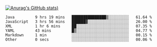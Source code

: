[![Anurag's GitHub stats](https://github-readme-stats.vercel.app/api?username=Old-Camel&show_icons=true&theme=dark))](https://github.com/anuraghazra/github-readme-stats)
<!--START_SECTION:waka-->

```text
Java         9 hrs 19 mins   ███████████████▒░░░░░░░░░   61.64 %
JavaScript   3 hrs 56 mins   ██████▓░░░░░░░░░░░░░░░░░░   26.00 %
XML          1 hr 6 mins     ██░░░░░░░░░░░░░░░░░░░░░░░   07.35 %
YAML         43 mins         █▒░░░░░░░░░░░░░░░░░░░░░░░   04.77 %
Markdown     1 min           ░░░░░░░░░░░░░░░░░░░░░░░░░   00.15 %
Other        0 secs          ░░░░░░░░░░░░░░░░░░░░░░░░░   00.06 %
```

<!--END_SECTION:waka-->

